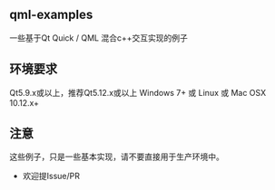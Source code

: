 ## qml-examples
一些基于Qt Quick / QML 混合c++交互实现的例子

## 环境要求
Qt5.9.x或以上，推荐Qt5.12.x或以上
Windows 7+ 或 Linux 或 Mac OSX 10.12.x+

## 注意
这些例子，只是一些基本实现，请不要直接用于生产环境中。

* 欢迎提Issue/PR
